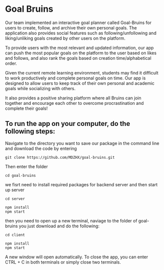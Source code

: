 # Goal Bruins

Our team implemented an interactive goal planner called Goal-Bruins for users to create, follow, and archive their own personal goals. The application also provides social features such as following/unfollowing and liking/unliking goals created by other users on the platform. 


To provide users with the most relevant and updated information, our app can push the most popular goals on the platform to the user based on likes and follows, and also rank the goals based on creation time/alphabetical order.


Given the current remote learning environment, students may find it difficult to work productively and complete personal goals on time. Our app is designed to allow users to keep track of their own personal and academic goals while socializing with others.


It also provides a positive sharing platform where all Bruins can join together and encourage each other to overcome procrastination and complete their goals!


<h2> To run the app on your computer, do the following steps: </h2>
Navigate to the directory you want to save our package in the command line and download the code by entering

```
git clone https://github.com/MDZHX/goal-bruins.git
```
Then enter the folder

```
cd goal-bruins
```

we fisrt need to install required packages for backend server and then start up server

```
cd server
```
```
npm install
npm start
```
then you need to open up a new terminal, naviage to the folder of goal-bruins you just download and do the following:
```
cd client
```
```
npm install
npm start
```
A new window will open automatically.
To close the app, you can enter CTRL + C in both terminals or simply close two terminals.

